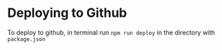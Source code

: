 # Deploying to Github

To deploy to github, in terminal run `npm run deploy` in the directory with `package.json`